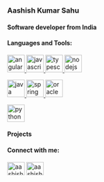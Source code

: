 <h3>Aashish Kumar Sahu</h3>
<h4>Software developer from India</h4>

<h4 align="left">Languages and Tools:</h4>
<p align="left">
    <a href="https://angular.io" target="_blank">
        <img src="https://devicons.github.io/devicon/devicon.git/icons/angularjs/angularjs-original.svg" alt="angularjs"
            width="40" height="40" />
    </a>
    <a href="https://developer.mozilla.org/en-US/docs/Web/JavaScript" target="_blank">
        <img src="https://devicons.github.io/devicon/devicon.git/icons/javascript/javascript-original.svg"
            alt="javascript" width="40" height="40" />
    </a>
    <a href="https://www.typescriptlang.org/" target="_blank">
        <img src="https://devicons.github.io/devicon/devicon.git/icons/typescript/typescript-original.svg"
            alt="typescript" width="40" height="40" />
    </a>
    <a href="https://nodejs.org" target="_blank">
        <img src="https://devicons.github.io/devicon/devicon.git/icons/nodejs/nodejs-original-wordmark.svg" alt="nodejs"
            width="40" height="40" />
    </a>
</p>
<p align="left">
    <a href="https://www.java.com" target="_blank">
        <img src="https://devicons.github.io/devicon/devicon.git/icons/java/java-original-wordmark.svg" alt="java"
            width="40" height="40" />
    </a>
    <a href="https://spring.io/" target="_blank">
        <img src="https://www.vectorlogo.zone/logos/springio/springio-icon.svg" alt="spring" width="40" height="40" />
    </a>
    <a href="https://www.oracle.com/" target="_blank">
        <img src="https://devicons.github.io/devicon/devicon.git/icons/oracle/oracle-original.svg" alt="oracle"
            width="40" height="40" />
    </a>
</p>
<p align="left">
    <a href="https://www.python.org" target="_blank">
        <img src="https://devicons.github.io/devicon/devicon.git/icons/python/python-original.svg" alt="python"
            width="40" height="40" />
    </a>
</p>

<h4 align="Left">Projects</h4>

<p align="left">
<h4 align="left">Connect with me:</h4>
<a href="http://github.com/aashishksahu" target="blank"><img align="center" src="https://cdn.jsdelivr.net/npm/simple-icons@3.0.1/icons/github.svg" alt="aashishksahu" height="30" width="40" /></a>
<a href="https://linkedin.com/in/aashishksahu" target="blank"><img align="center" src="https://cdn.jsdelivr.net/npm/simple-icons@3.0.1/icons/linkedin.svg" alt="aashishksahu" height="30" width="40" /></a>
</p>
